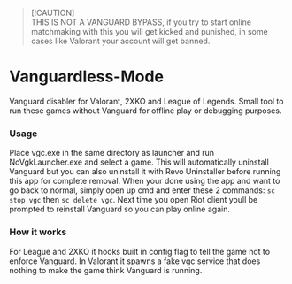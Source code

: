 >  [!CAUTION]  
> THIS IS NOT A VANGUARD BYPASS, if you try to start online matchmaking with this you will get kicked and punished, in some cases like Valorant your account will get banned.

# Vanguardless-Mode
Vanguard disabler for Valorant, 2XKO and League of Legends. Small tool to run these games without Vanguard for offline play or debugging purposes.

### Usage
Place vgc.exe in the same directory as launcher and run NoVgkLauncher.exe and select a game. This will automatically uninstall Vanguard but you can also uninstall it with Revo Uninstaller before running this app for complete removal. When your done using the app and want to go back to normal, simply open up cmd and enter these 2 commands: `sc stop vgc` then `sc delete vgc`. Next time you open Riot client youll be prompted to reinstall Vanguard so you can play online again.

### How it works
For League and 2XKO it hooks built in config flag to tell the game not to enforce Vanguard. In Valorant it spawns a fake vgc service that does nothing to make the game think Vanguard is running.

